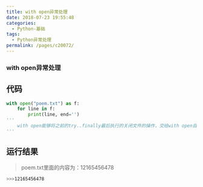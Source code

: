 ```yaml
---
title: with open异常处理
date: 2018-07-23 19:55:48
categories: 
  - Python-基础
tags: 
  - Python异常处理
permalink: /pages/c20072/
---
```


### with open异常处理

## 代码

```python
with open("poem.txt") as f:
    for line in f:
        print(line, end='')
'''
    with open能够将之前的try..finally最后执行的关闭文件的操作，交给with open自动完成
'''
```

## 运行结果

>poem.txt里面的内容为：12165456478

```bash
>>>12165456478
```



